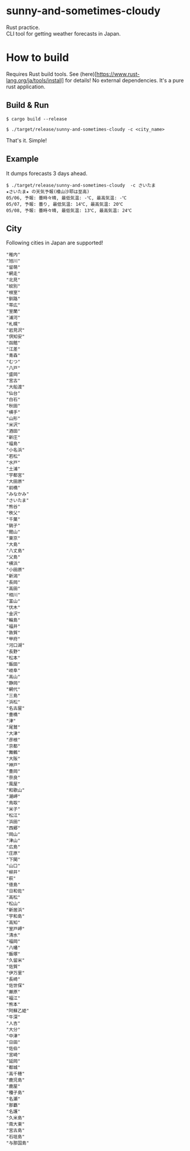 # sunny-and-sometimes-cloudy
 
Rust practice.  
CLI tool for getting weather forecasts in Japan.


# How to build

Requires Rust build tools. See (here)[https://www.rust-lang.org/ja/tools/install] for details!
No external dependencies. It's a pure rust application.


## Build & Run

```
$ cargo build --release 

$ ./target/release/sunny-and-sometimes-cloudy -c <city_name>
```

That's it. Simple!


## Example

It dumps forecasts 3 days ahead.

```
$ ./target/release/sunny-and-sometimes-cloudy  -c さいたま
★さいたま★ の天気予報(檜山沙耶は至高)
05/06, 予報: 曇時々晴, 最低気温: -℃, 最高気温: -℃
05/07, 予報: 曇り, 最低気温: 14℃, 最高気温: 20℃
05/08, 予報: 曇時々晴, 最低気温: 13℃, 最高気温: 24℃
```


## City

Following cities in Japan are supported!

```
"稚内"
"旭川"
"留萌"
"網走"
"北見"
"紋別"
"根室"
"釧路"
"帯広"
"室蘭"
"浦河"
"札幌"
"岩見沢"
"倶知安"
"函館"
"江差"
"青森"
"むつ"
"八戸"
"盛岡"
"宮古"
"大船渡"
"仙台"
"白石"
"秋田"
"横手"
"山形"
"米沢"
"酒田"
"新庄"
"福島"
"小名浜"
"若松"
"水戸"
"土浦"
"宇都宮"
"大田原"
"前橋"
"みなかみ"
"さいたま"
"熊谷"
"秩父"
"千葉"
"銚子"
"館山"
"東京"
"大島"
"八丈島"
"父島"
"横浜"
"小田原"
"新潟"
"長岡"
"高田"
"相川"
"富山"
"伏木"
"金沢"
"輪島"
"福井"
"敦賀"
"甲府"
"河口湖"
"長野"
"松本"
"飯田"
"岐阜"
"高山"
"静岡"
"網代"
"三島"
"浜松"
"名古屋"
"豊橋"
"津"
"尾鷲"
"大津"
"彦根"
"京都"
"舞鶴"
"大阪"
"神戸"
"豊岡"
"奈良"
"風屋"
"和歌山"
"潮岬"
"鳥取"
"米子"
"松江"
"浜田"
"西郷"
"岡山"
"津山"
"広島"
"庄原"
"下関"
"山口"
"柳井"
"萩"
"徳島"
"日和佐"
"高松"
"松山"
"新居浜"
"宇和島"
"高知"
"室戸岬"
"清水"
"福岡"
"八幡"
"飯塚"
"久留米"
"佐賀"
"伊万里"
"長崎"
"佐世保"
"厳原"
"福江"
"熊本"
"阿蘇乙姫"
"牛深"
"人吉"
"大分"
"中津"
"日田"
"佐伯"
"宮崎"
"延岡"
"都城"
"高千穂"
"鹿児島"
"鹿屋"
"種子島"
"名瀬"
"那覇"
"名護"
"久米島"
"南大東"
"宮古島"
"石垣島"
"与那国島"
```
